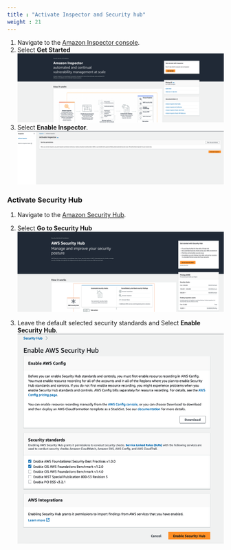 ```yaml
---
title : "Activate Inspector and Security hub"
weight : 21
---
```


1. Navigate to the [Amazon Inspector console](https://console.aws.amazon.com/inspector/v2/home).
2. Select **Get Started**
      ![Get Started](/static/images/image-security/devsecops-inspector/Inspector-GetStarted.png)
3. Select **Enable Inspector**.
      ![Enable Inspector!](/static/images/image-security/devsecops-inspector/Inspector-Activate.png)



### Activate Security Hub

1. Navigate to the [Amazon Security Hub](https://eu-west-2.console.aws.amazon.com/securityhub/).
2. Select **Go to Security Hub**
   ![Get Started](/static/images/image-security/devsecops-inspector/SecurityHub-Goto.png)

3. Leave the default selected security standards and Select **Enable Security Hub**.
   ![Enable Security Hub](/static/images/image-security/devsecops-inspector/SecurityHub-Enable.png)
